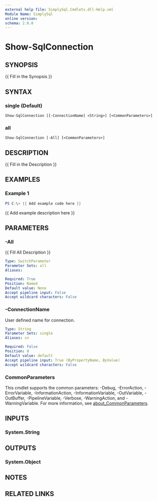 ```yaml
---
external help file: SimplySql.Cmdlets.dll-Help.xml
Module Name: SimplySql
online version:
schema: 2.0.0
---
```


# Show-SqlConnection

## SYNOPSIS
{{ Fill in the Synopsis }}

## SYNTAX

### single (Default)
```
Show-SqlConnection [[-ConnectionName] <String>] [<CommonParameters>]
```

### all
```
Show-SqlConnection [-All] [<CommonParameters>]
```

## DESCRIPTION
{{ Fill in the Description }}

## EXAMPLES

### Example 1
```powershell
PS C:\> {{ Add example code here }}
```

{{ Add example description here }}

## PARAMETERS

### -All
{{ Fill All Description }}

```yaml
Type: SwitchParameter
Parameter Sets: all
Aliases:

Required: True
Position: Named
Default value: None
Accept pipeline input: False
Accept wildcard characters: False
```

### -ConnectionName
User defined name for connection.

```yaml
Type: String
Parameter Sets: single
Aliases: cn

Required: False
Position: 0
Default value: default
Accept pipeline input: True (ByPropertyName, ByValue)
Accept wildcard characters: False
```

### CommonParameters
This cmdlet supports the common parameters: -Debug, -ErrorAction, -ErrorVariable, -InformationAction, -InformationVariable, -OutVariable, -OutBuffer, -PipelineVariable, -Verbose, -WarningAction, and -WarningVariable. For more information, see [about_CommonParameters](http://go.microsoft.com/fwlink/?LinkID=113216).

## INPUTS

### System.String

## OUTPUTS

### System.Object
## NOTES

## RELATED LINKS
